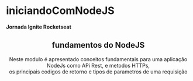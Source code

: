 # iniciandoComNodeJS

<strong>Jornada Ignite Rocketseat</strong>

<h2 align="center">
  fundamentos do NodeJS
</h2>

<p align="center">Neste modulo é apresentado conceitos fundamentais para uma aplicação NodeJs como APi Rest, e metodos HTTPs,<br> os principais codigos de retorno e tipos de parametros de uma requisição
  </p>
